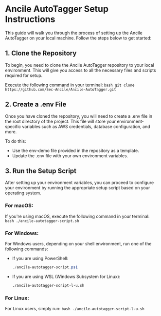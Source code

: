 # **Ancile AutoTagger Setup Instructions**
This guide will walk you through the process of setting up the Ancile AutoTagger on your local machine. Follow the steps below to get started:

## **1. Clone the Repository**
To begin, you need to clone the Ancile AutoTagger repository to your local environment. This will give you access to all the necessary files and scripts required for setup.

Execute the following command in your terminal:
    ```bash
    git clone https://github.com/Sec-Ancile/Ancile-AutoTagger.git
    ```

## **2. Create a .env File**
Once you have cloned the repository, you will need to create a .env file in the root directory of the project. This file will store your environment-specific variables such as AWS credentials, database configuration, and more.

To do this:

- Use the env-demo file provided in the repository as a template.
- Update the .env file with your own environment variables.

## **3. Run the Setup Script**
After setting up your environment variables, you can proceed to configure your environment by running the appropriate setup script based on your operating system.

### **For macOS:**
If you're using macOS, execute the following command in your terminal:
    ```bash
    ./ancile-autotagger-script.sh
    ```

### **For Windows:**
For Windows users, depending on your shell environment, run one of the following commands:

- If you are using PowerShell:
    ```powershell
    ./ancile-autotagger-script.ps1
    ```
- If you are using WSL (Windows Subsystem for Linux):
    ```bash
    ./ancile-autotagger-script-l-u.sh
    ```

### **For Linux:**
For Linux users, simply run:
    ```bash
    ./ancile-autotagger-script-l-u.sh
    ```
